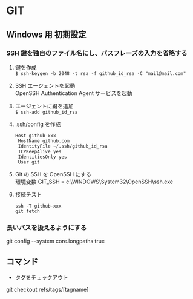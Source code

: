 # GIT

## Windows 用 初期設定

### SSH 鍵を独自のファイル名にし、パスフレーズの入力を省略する

1. 鍵を作成  
   `$ ssh-keygen -b 2048 -t rsa -f github_id_rsa -C "mail@mail.com"`
2. SSH エージェントを起動  
   OpenSSH Authentication Agent サービスを起動
3. エージェントに鍵を追加  
   `$ ssh-add github_id_rsa`
4. .ssh/config を作成

   ```.ssh/config
   Host github-xxx
    HostName github.com
    IdentityFile ~/.ssh/github_id_rsa
    TCPKeepAlive yes
    IdentitiesOnly yes
    User git
   ```

5. Git の SSH を OpenSSH にする  
   環境変数 GIT_SSH = c:\WINDOWS\System32\OpenSSH\ssh.exe
6. 接続テスト

   ```shell
   ssh -T github-xxx
   git fetch
   ```

### 長いパスを扱えるようにする

git config --system core.longpaths true

## コマンド

- タグをチェックアウト

git checkout refs/tags/[tagname]
